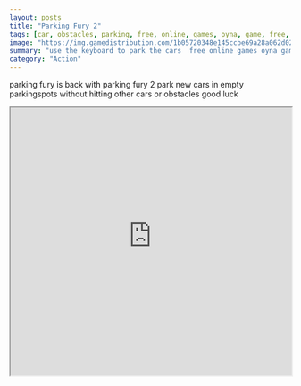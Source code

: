 ```yaml
---
layout: posts
title: "Parking Fury 2"
tags: [car, obstacles, parking, free, online, games, oyna, game, free, games, play, play, games]
image: "https://img.gamedistribution.com/1b05720348e145ccbe69a28a062d0220.jpg"
summary: "use the keyboard to park the cars  free online games oyna game free games play play games"
category: "Action"
---
```


parking fury is back with parking fury 2 park new cars in empty parkingspots without hitting other cars or obstacles good luck

<iframe width="100%" height="480px;" src="https://html5.gamedistribution.com/1b05720348e145ccbe69a28a062d0220/"></iframe>